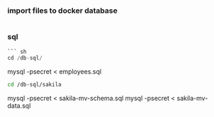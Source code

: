 ### import files to docker database

``` sh

```

### sql

``` sql
``` sh
cd /db-sql/
```
mysql -psecret < employees.sql
``` sh
cd /db-sql/sakila
```
mysql -psecret < sakila-mv-schema.sql
mysql -psecret < sakila-mv-data.sql

```
